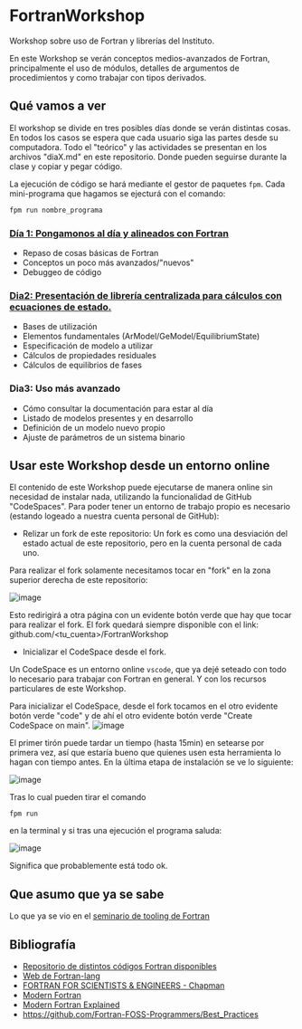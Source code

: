 # FortranWorkshop
Workshop sobre uso de Fortran y librerías del Instituto.

En este Workshop se verán conceptos medios-avanzados de Fortran, 
principalmente el uso de módulos, detalles de argumentos de procedimientos
y como trabajar con tipos derivados. 

## Qué vamos a ver
El workshop se divide en tres posibles días donde se verán distintas cosas. 
En todos los casos se espera que cada usuario siga las partes desde su computadora.
Todo el "teórico" y las actividades se presentan en los archivos "diaX.md" en este
repositorio. Donde pueden seguirse durante la clase y copiar y pegar código.

La ejecución de código se hará mediante el gestor de paquetes `fpm`. Cada mini-programa que
hagamos se ejecturá con el comando:

```bash
fpm run nombre_programa
```

### [Día 1: Pongamonos al día y alineados con Fortran](dia1.md)
- Repaso de cosas básicas de Fortran
- Conceptos un poco más avanzados/"nuevos"
- Debuggeo de código

### [Dia2: Presentación de librería centralizada para cálculos con ecuaciones de estado.](dia2.md)
- Bases de utilización
- Elementos fundamentales (ArModel/GeModel/EquilibriumState)
- Especificación de modelo a utilizar
- Cálculos de propiedades residuales
- Cálculos de equilibrios de fases

### Dia3: Uso más avanzado
- Cómo consultar la documentación para estar al día
- Listado de modelos presentes y en desarrollo
- Definición de un modelo nuevo propio
- Ajuste de parámetros de un sistema binario

## Usar este Workshop desde un entorno online
El contenido de este Workshop puede ejecutarse de manera online sin necesidad de instalar nada, 
utilizando la funcionalidad de GitHub "CodeSpaces". Para poder tener un entorno de trabajo propio
es necesario (estando logeado a nuestra cuenta personal de GitHub):

- Relizar un fork de este repositorio: Un fork es como una desviación del estado actual de este repositorio, pero en la cuenta personal de cada uno.

Para realizar el fork solamente necesitamos tocar en "fork" en la zona superior derecha de este repositorio:

![image](https://github.com/ipqa-research/FortranWorkshop/assets/24468661/c3ad71ba-f0f5-4b3b-8f6e-e7e3b3f82047)

Esto redirigirá a otra página con un evidente botón verde que hay que tocar para realizar el fork. El fork
quedará siempre disponible con el link: github.com/<tu_cuenta>/FortranWorkshop

- Inicializar el CodeSpace desde el fork.

Un CodeSpace es un entorno online `vscode`, que ya dejé seteado con todo lo necesario para trabajar con Fortran en general. Y con
los recursos particulares de este Workshop.

Para inicializar el CodeSpace, desde el fork tocamos en el otro evidente botón verde "code" y de ahí el otro evidente botón verde
"Create CodeSpace on main".
![image](https://github.com/ipqa-research/FortranWorkshop/assets/24468661/3f7c84a6-0a65-4d8b-8dea-b92c363c79ad)

El primer tirón puede tardar un tiempo (hasta 15min) en setearse por primera vez, así que estaría bueno que quienes usen esta
herramienta lo hagan con tiempo antes. En la última etapa de instalación se ve lo siguiente:

![image](https://github.com/ipqa-research/FortranWorkshop/assets/24468661/84dd6462-1a77-44ca-aa4e-db5ef38545a0)


Tras lo cual pueden tirar el comando

```
fpm run
```

en la terminal y si tras una ejecución el programa saluda:

![image](https://github.com/ipqa-research/FortranWorkshop/assets/24468661/5c5955c6-f653-4919-a88c-4422ac8dba99)

Significa que probablemente está todo ok.


## Que asumo que ya se sabe
Lo que ya se vio en el [seminario de tooling de Fortran](https://github.com/ipqa-research/curso-linux/blob/main/fortran/tooling/README.md)


## Bibliografía
- [Repositorio de distintos códigos Fortran disponibles](https://github.com/Beliavsky/Fortran-code-on-GitHub)
- [Web de Fortran-lang](https://fortran-lang.org/learn/)
- [FORTRAN FOR SCIENTISTS & ENGINEERS - Chapman](https://books.google.com.ar/books?id=OQhBMQAACAAJ)
- [Modern Fortran](https://livebook.manning.com/book/modern-fortran/chapter-4/v-12/)
- [Modern Fortran Explained](https://global.oup.com/academic/product/modern-fortran-explained-9780198876588?q=Fortran%202023&lang=en&cc=de)
- https://github.com/Fortran-FOSS-Programmers/Best_Practices
